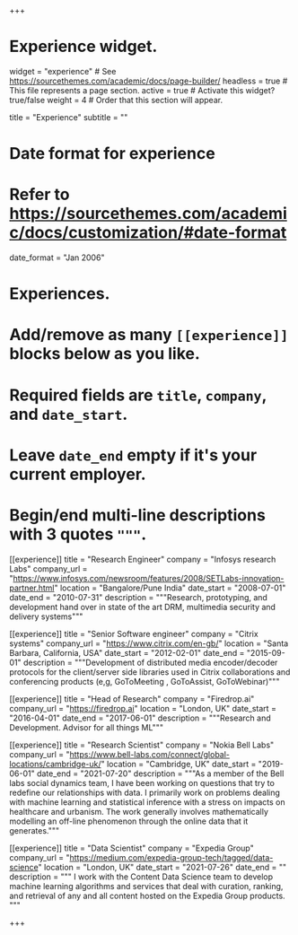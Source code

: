 +++
# Experience widget.
widget = "experience"  # See https://sourcethemes.com/academic/docs/page-builder/
headless = true  # This file represents a page section.
active = true  # Activate this widget? true/false
weight = 4  # Order that this section will appear.

title = "Experience"
subtitle = ""

# Date format for experience
#   Refer to https://sourcethemes.com/academic/docs/customization/#date-format
date_format = "Jan 2006"

# Experiences.
#   Add/remove as many `[[experience]]` blocks below as you like.
#   Required fields are `title`, `company`, and `date_start`.
#   Leave `date_end` empty if it's your current employer.
#   Begin/end multi-line descriptions with 3 quotes `"""`.

[[experience]]
  title = "Research Engineer"
  company = "Infosys research Labs"
  company_url = "https://www.infosys.com/newsroom/features/2008/SETLabs-innovation-partner.html"
  location = "Bangalore/Pune India"
  date_start = "2008-07-01"
  date_end = "2010-07-31"
  description = """Research, prototyping, and development hand over in state of the art DRM, multimedia security and delivery systems"""

[[experience]]
  title = "Senior Software engineer"
  company = "Citrix systems"
  company_url = "https://www.citrix.com/en-gb/"
  location = "Santa Barbara, California, USA"
  date_start = "2012-02-01"
  date_end = "2015-09-01"
  description = """Development of distributed media encoder/decoder protocols for the client/server side libraries used in Citrix collaborations and conferencing products (e,g, GoToMeeting , GoToAssist, GoToWebinar)"""

[[experience]]
  title = "Head of Research"
  company = "Firedrop.ai"
  company_url = "https://firedrop.ai"
  location = "London, UK"
  date_start = "2016-04-01"
  date_end = "2017-06-01"
  description = """Research and Development. Advisor for all things ML"""

[[experience]]
  title = "Research Scientist"
  company = "Nokia Bell Labs"
  company_url = "https://www.bell-labs.com/connect/global-locations/cambridge-uk/"
  location = "Cambridge, UK"
  date_start = "2019-06-01"
  date_end = "2021-07-20"
  description = """As a member of the Bell labs social dynamics team, I have been working on questions that try to redefine our relationships with data. I primarily work on problems dealing with machine learning and statistical inference with a stress on impacts on healthcare and urbanism. The work generally involves mathematically modelling an off-line phenomenon through the online data that it generates."""

[[experience]]
  title = "Data Scientist"
  company = "Expedia Group"
  company_url = "https://medium.com/expedia-group-tech/tagged/data-science"
  location = "London, UK"
  date_start = "2021-07-26"
  date_end = ""
  description = """ I work with the Content Data Science team to develop machine learning algorithms and services that deal with curation, ranking, and retrieval of any and all content hosted on the Expedia Group products. """

+++
